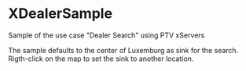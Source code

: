 XDealerSample
=============

Sample of the use case "Dealer Search" using PTV xServers

The sample defaults to the center of Luxemburg as sink for the search. 
Rigth-click on the map to set the sink to another location.
